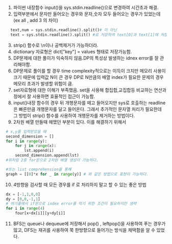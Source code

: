 1. 파이썬 내장함수 input()을 sys.stdin.readline()으로 변경하여 시간초과 해결.  
2. 입력부분에서 문자만 들어오는 경우와 문자,숫자 모두 들어오는 경우가 있었는데 (ex all , add 3 의 차이)  
```python
  text,num = sys.stdin.readline().split()# 이 아닌 
  text = sys.stdin.readline().split() #로 저장하여 text[0]과 text[1]에 저장되는 데이터를 불러 사용하였음.
```  
3. strip() 함수로 \n이나 공백제거가 가능하더라.
4. dictionary 자료형은 dict["key"] = values 형태로 저장가능함.
5. DP문제에 대한 풀이가 익숙하지 않음.DP의 특성상 발생하는 idnex error를 잘 관리해야함.
6. DP문제로 풀이를 할 경우 time complexity적으로는 이득이 크지만 메모리 사용이 크기 때문에
입력값 N이 큰 경우 DP로 N만큼의 배열 index가 필요한 문제의 경우 메모리 초과가 발생할 위험이 큼.
7. set자료형에 대한 이해가 부족했음. set을 사용해 합집합,교집합등 비교하는 연산과정에서 잘 사용하면
효율적인 접근이 가능함.
8. input()내장 함수의 경우 뒤 개행문자를 떼고 들어오지만 sys로 호출하는 readline은 빠른만큼 개행문자를 달고 들어온다. 그래서 추가적인 문자열 처리가 필요한데 그 방법이 strip() 함수를 사용하여 개행문자를 제거하는 방법이다.  
9. 2차원 배열 만들때 헤멨던 부분이 있다. 이를 해결하기 위해서
```python
# x,y를 입력받았을 때
second_dimension = []
for i in range(y):
    for j in range(x):
        lst.append(i)
    second_dimension.append(lst)
#위처럼 2중 for문으로 2차원 배열 생성이 가능하다.

#또는 list comprehension을 통해
graph = [[0]*x for _ in range(y)] # 와 같은 방법으로 표현이 가능하다.
```
10. 4방향을 검사할 때 모든 경우를 if 로 처리하지 말고 할 수 있는 좋은 방법
```python
dx = [-1,1,0,0]
dy = [0,0,-1,1]
# 여기줄에서 if문으로 index error를 막기 위한 조건이 필요하지만 생략
for i in range(4)
    four[x+dx[i]][y+dy[i]]
```
11. BFS는 queue나 dequeue에 저장해서 pop() , leftpop()을 사용하여 푸는 경우가 많고, DFS는 재귀를 사용하여 쭉 한방향으로 들어가는 방식을 채택함을 알 수 있었다.
